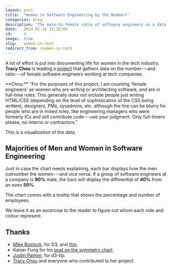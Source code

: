 ```yaml
---
layout: post
title:  "Women in Software Engineering by the Numbers"
categories: blog
description: "The male-to-female ratio of software engineers as a data visualization."
date:   2014-01-16 15:30:00
id:     4
image:  true
slug:   women-in-tech
redirect_from: /women-in-tech
---
```

A lot of effort is put into documenting life for women in the tech industry. **Tracy Chou** is leading a [project][project] that gathers data on the number---and ratio---of female software engineers working at tech companies.

<div class="box quote" markdown="1">
**Chou:** "For the purposes of this project, I am counting 'female engineers' as women who are writing or architecting software, and are in full-time roles. This generally does not include people just writing HTML/CSS (depending on the level of sophistication of the CSS being written), designers, PMs, sysadmins, etc. although the line can be blurry for people who are in mixed roles, like engineering managers who were formerly ICs and still contribute code---use your judgment. Only full-timers please; no interns or contractors."
</div>

This is a visualization of the data.

## Majorities of Men and Women in Software Engineering ##
Just in case the chart needs explaining, each bar displays how the men outnumber the women---and vice versa. If a group of software engineers at a company is **90%** male, the bars will display the differential of **40%** from an even **50%**.

The chart comes with a tooltip that shows the percentage and number of employees.

We leave it as an excercise to the reader to figure out whom each side and colour represent.

<div id="chart"></div>

<script src="/js/d3.min.js?v=3.2.8"></script>
<script src="/js/d3.tip.min.js"></script>
<script src="/assets/women-in-tech/script.js"></script>
<link rel="stylesheet" href="/assets/women-in-tech/style.css">

Thanks
------
* [Mike Bostock][bostock], for D3, and [this][inspiration].
* Kaiser Fung for his [post on the symmetry chart][fung].
* [Justin Palmer][palmer], for d3-tip.
* [Tracy Chou][chou] and everyone who contributed to her project.


[project]: https://github.com/triketora/women-in-software-eng
[bostock]: https://github.com/mbostock/
[inspiration]: http://bl.ocks.org/mbostock/2368837
[fung]: http://junkcharts.typepad.com/junk_charts/2012/02/restoring-symmetry-and-another-survey-debunked.html
[palmer]: https://github.com/Caged/
[chou]: https://twitter.com/triketora

